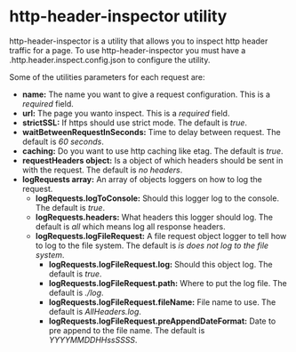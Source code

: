 # http-header-inspector utility

http-header-inspector is a utility that allows you to inspect http header traffic for a page.  To use http-header-inspector you must have a .http.header.inspect.config.json to configure the utility.

Some of the utilities parameters for each request are:
* **name:** The name you want to give a request configuration.  This is a _required_ field.
* **url:** The page you wanto inspect. This is a _required_ field.
* **strictSSL:** If https should use strict mode.  The default is _true_.
* **waitBetweenRequestInSeconds:** Time to delay between request.  The default is _60 seconds_.
* **caching:** Do you want to use http caching like etag.  The default is _true_.
* **requestHeaders object:** Is a object of which headers should be sent in with the request. The default is _no headers_.
* **logRequests array:** An array of objects loggers on how to log the request.
  * **logRequests.logToConsole:** Should this logger log to the console.  The default is _true_.
  * **logRequests.headers:** What headers this logger should log.  The default is _all_ which means log all response headers.
  * **logRequests.logFileRequest:** A file request object logger to tell how to log to the file system.  The default is _is does not log to the file system_.
    
       * **logRequests.logFileRequest.log:** Should this object log.  The default is _true_.
       * **logRequests.logFileRequest.path:** Where to put the log file.  The default is _./log_.
       * **logRequests.logFileRequest.fileName:** File name to use.  The default is _AllHeaders.log_.
       * **logRequests.logFileRequest.preAppendDateFormat:** Date to pre append to the file name.  The default is _YYYYMMDDHHssSSSS_.
